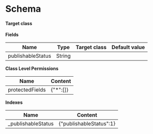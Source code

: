# Schema

#### Target class


**Fields**

| Name | Type | Target class | Default value |
| ---- | ---- | ------------ | ------------- |
| publishableStatus | String |  |  |


**Class Level Permissions**

| Name | Content |
| ---- | ------- |
| protectedFields | {"*":[]} |


**Indexes**

| Name | Content |
| ---- | ------- |
| _publishableStatus | {"publishableStatus":1} |
